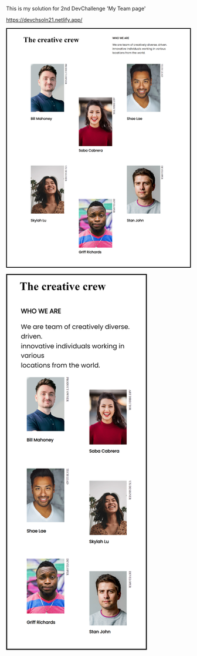 This is my solution for 2nd DevChallenge 'My Team page'

https://devchsoln21.netlify.app/

![Laptop Version](screenshots/laptop.png)

![Mobile Version](screenshots/phone.png)
